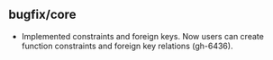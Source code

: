 ## bugfix/core

* Implemented constraints and foreign keys. Now users can create function
  constraints and foreign key relations (gh-6436).
